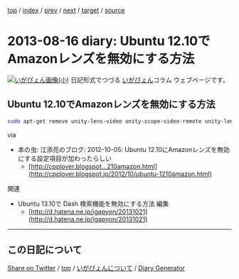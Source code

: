 [top](../index.html) 
 / [index](index.html) 
 / [prev](ig130813.html) 
 / [next](ig130821.html) 
 / [target](https://igapyon.github.io/diary/2013/ig130816.html) 
 / [source](https://github.com/igapyon/diary/blob/gh-pages/2013/ig130816.html.src.md) 

2013-08-16 diary: Ubuntu 12.10でAmazonレンズを無効にする方法
=====================================================================================================
[![いがぴょん画像(小)](https://igapyon.github.io/diary/images/iga200306s.jpg "いがぴょん")](https://igapyon.github.io/diary/memo/memoigapyon.html) 日記形式でつづる [いがぴょん](https://igapyon.github.io/diary/memo/memoigapyon.html)コラム ウェブページです。

## Ubuntu 12.10でAmazonレンズを無効にする方法


```sh
sudo apt-get remove unity-lens-video unity-scope-video-remote unity-lens-shopping unity-lens-music unity-lens-photos unity-lens-radios
```


via

* 本の虫: 江添亮のブログ: 2012-10-05: Ubuntu 12.10にAmazonレンズを無効にする設定項目が加わったらしい
  * [http://cpplover.blogspot...210amazon.html](http://cpplover.blogspot.jp/2012/10/ubuntu-1210amazon.html)


関連

* Ubuntu 13.10で Dash 検索機能を無効にする方法 編集
  * [http://d.hatena.ne.jp/igapyon/20131021](http://d.hatena.ne.jp/igapyon/20131021)


----------------------------------------------------------------------------------------------------

## この日記について

[Share on Twitter](https://twitter.com/intent/tweet?hashtags=igapyon%2Cdiary%2C%E3%81%84%E3%81%8C%E3%81%B4%E3%82%87%E3%82%93&text=Ubuntu+12.10%E3%81%A7Amazon%E3%83%AC%E3%83%B3%E3%82%BA%E3%82%92%E7%84%A1%E5%8A%B9%E3%81%AB%E3%81%99%E3%82%8B%E6%96%B9%E6%B3%95&url=https%3A%2F%2Figapyon.github.io%2Fdiary%2F2013%2Fig130816.html) / [top](../index.html) / [いがぴょんについて](https://igapyon.github.io/diary/memo/memoigapyon.html) / [Diary Generator](https://github.com/igapyon/igapyonv3)

